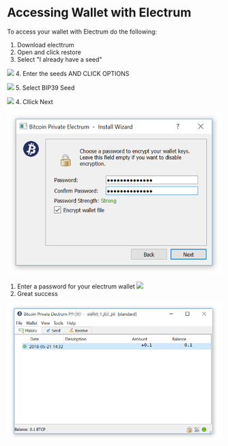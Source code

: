 # Accessing Wallet with Electrum

To access your wallet with Electrum do the following:

1. Download electtrum
2. Open and click restore
3. Select "I already have a seed"

![](http://docs.btcppay.com/uploads/images/gallery/2018-05-May/scaled-840-0/NKSdWVgDZ4PoUBt6-image-1526928506552.png) 4. Enter the seeds AND CLICK OPTIONS

![](http://docs.btcppay.com/uploads/images/gallery/2018-05-May/scaled-840-0/34PIqrVwQIRCh0OH-image-1526928549652.png) 5. Select BIP39 Seed

![](http://docs.btcppay.com/uploads/images/gallery/2018-05-May/scaled-840-0/pEberprC6qUXQyrR-image-1526928576823.png) 4. Cllick Next

![](../.gitbook/assets/image%20%2818%29.png)

1. Enter a password for your electrum wallet ![](http://docs.btcppay.com/uploads/images/gallery/2018-05-May/scaled-840-0/4OsMaLlv583PJbBq-image-1526928854715.png)
2. Great success

![](../.gitbook/assets/image%20%287%29.png)

